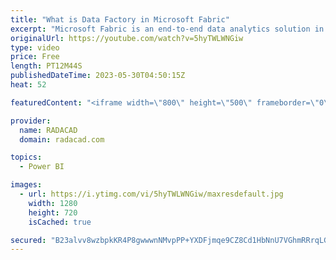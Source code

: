 ```yaml
---
title: "What is Data Factory in Microsoft Fabric"
excerpt: "Microsoft Fabric is an end-to-end data analytics solution in the cloud, and one of its workloads is called Data Factory. In this article, you will learn what Data Factory is, how it works with the rest of Microsoft Fabric, and what are elements and functions of Data Factory. Read my article here to learn"
originalUrl: https://youtube.com/watch?v=5hyTWLWNGiw
type: video
price: Free
length: PT12M44S
publishedDateTime: 2023-05-30T04:50:15Z
heat: 52

featuredContent: "<iframe width=\"800\" height=\"500\" frameborder=\"0\" src=\"https://www.youtube.com/embed/5hyTWLWNGiw\" allow=\"accelerometer; autoplay; encrypted-media; gyroscope; picture-in-picture\" allowfullscreen></iframe>"

provider:
  name: RADACAD
  domain: radacad.com

topics:
  - Power BI

images:
  - url: https://i.ytimg.com/vi/5hyTWLWNGiw/maxresdefault.jpg
    width: 1280
    height: 720
    isCached: true

secured: "B23alvv8wzbpkKR4P8gwwwnNMvpPP+YXDFjmqe9CZ8Cd1HbNnU7VGhmRRrqLG1tGEKD6Kf6T/Jn47cEb/cGriuxeUI2UxK3TGrbiV4PsYGLBPK8/cx5mUsyRhZT9NxSi6SIKPg9p/wBtotvn4clevhke4UIUU3XqiPIxC1Nv6BL0d1Nwhk2Ep7/lwZIf+31cFJLYLr2q+b39uXC8UoMKIOH0ALffvUFTbeP2i30CCJUzilbCoTUyRZSAjx/jWJrwotuJI0buceHUD9WJmcw9UCkL14SjtxZF2Jedthp4FdOOMF7ZG+RgYeP+Mtn9m6YZ8IETJxhL0Rty4zhZii6FfnRSpgvkNFm4Ps4/x11IWZFhDLBMU6JNKdTprryH/CZT0Wk6vbmJGx4FXihUuLUDOZq0Stt/DCXSY+kHB0LhKgM=;ksyCCgoU95MojOoM3hPo8A=="
---
```


